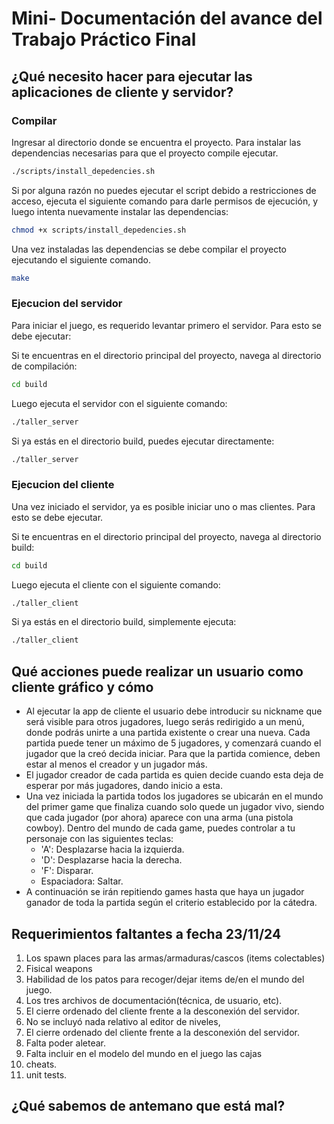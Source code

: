 # Mini- Documentación del avance del Trabajo Práctico Final
## ¿Qué necesito hacer para ejecutar las aplicaciones de cliente y servidor? 

### Compilar
Ingresar al directorio donde se encuentra el proyecto.
Para instalar las dependencias necesarias para que el proyecto compile ejecutar.
````bash
./scripts/install_depedencies.sh
````

Si por alguna razón no puedes ejecutar el script debido a restricciones de acceso, ejecuta el siguiente comando para darle permisos de ejecución, y luego intenta nuevamente instalar las dependencias:
````bash
chmod +x scripts/install_depedencies.sh
````

Una vez instaladas las dependencias se debe compilar el proyecto ejecutando el siguiente comando.
````bash
make
````

### Ejecucion del servidor
Para iniciar el juego, es requerido levantar primero el servidor. Para esto se debe ejecutar:

Si te encuentras en el directorio principal del proyecto, navega al directorio de compilación:
````bash
cd build
````
Luego ejecuta el servidor con el siguiente comando:
````bash
./taller_server
````

Si ya estás en el directorio build, puedes ejecutar directamente:
````bash
./taller_server
````

### Ejecucion del cliente
Una vez iniciado el servidor, ya es posible iniciar uno o mas clientes. Para esto se debe ejecutar.

Si te encuentras en el directorio principal del proyecto, navega al directorio build:
````bash
cd build
````
Luego ejecuta el cliente con el siguiente comando:
````bash
./taller_client
````

Si ya estás en el directorio build, simplemente ejecuta:
````bash
./taller_client
````

## Qué acciones puede realizar un usuario como cliente gráfico y cómo
* Al ejecutar la app de cliente el usuario debe introducir su nickname que será visible para otros jugadores, luego serás redirigido a un menú, donde podrás unirte a una partida existente o crear una nueva. Cada partida puede tener un máximo de 5 jugadores, y comenzará cuando el jugador que la creó decida iniciar. Para que la partida comience, deben estar al menos el creador y un jugador más.
* El jugador creador de cada partida es quien decide cuando esta deja de esperar por más jugadores, dando inicio a esta.
* Una vez iniciada la partida todos los jugadores se ubicarán en el mundo del primer game que finaliza cuando solo quede un jugador vivo, siendo que cada jugador (por ahora) aparece con una arma (una pistola cowboy). Dentro del mundo de cada game, puedes controlar a tu personaje con las siguientes teclas:
  * 'A': Desplazarse hacia la izquierda.
  * 'D': Desplazarse hacia la derecha.
  * 'F': Disparar.
  * Espaciadora: Saltar.
* A continuación se irán repitiendo games hasta que haya un jugador ganador de toda la partida según el criterio establecido por la cátedra.

## Requerimientos faltantes  a fecha 23/11/24
1. Los spawn places para las armas/armaduras/cascos (items colectables)
2. Fisical weapons
3. Habilidad de los patos para recoger/dejar items de/en el mundo del juego.
4. Los tres archivos de documentación(técnica, de usuario, etc).
5. El cierre ordenado del cliente frente a la desconexión del  servidor.
6. No se incluyó nada relativo al editor de niveles,
7. El cierre ordenado del cliente frente a la desconexión del  servidor.
8. Falta poder aletear.
9. Falta incluir en el modelo del mundo en el juego las cajas
10. cheats.
11. unit tests.

## ¿Qué sabemos de antemano que está mal?

